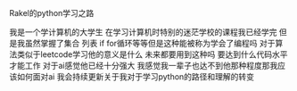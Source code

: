 Rakel的python学习之路

我是一个学计算机的大学生 在学习计算机时特别的迷茫学校的课程我已经学完 但是我虽然掌握了集合 列表 if for循环等等但是这种能被称为学会了编程吗 对于算法类似于leetcode学习他的意义是什么 未来都要用到这种吗 要达到什么代码水平才能工作 对于ai感觉他已经十分强大 我感觉我一辈子也达不到他那种程度那我应该如何面对ai 我会持续更新关于我对于学习python的路径和理解的转变